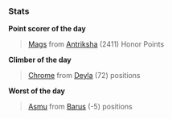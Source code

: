 

### Stats

**Point scorer of the day**
>[Mags](/#/character/Antriksha/491254) from [Antriksha](/#/ranking/Antriksha)  (2411) Honor Points


**Climber of the day**
>[Chrome](/#/character/Deyla/1231169) from [Deyla](/#/ranking/Deyla)  (72) positions


**Worst of the day**
>[Asmu](/#/character/Barus/506774) from [Barus](/#/ranking/Barus)  (-5) positions


